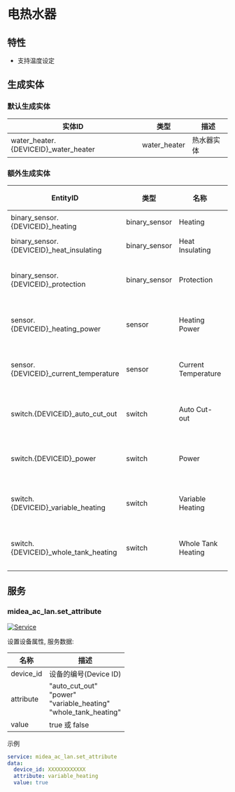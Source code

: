 # 电热水器
## 特性
- 支持温度设定

## 生成实体
### 默认生成实体
| 实体ID                                 | 类型           | 描述    |
|--------------------------------------|--------------|-------|
| water_heater.{DEVICEID}_water_heater | water_heater | 热水器实体 |

### 额外生成实体

| EntityID                                 | 类型            | 名称                  | 描述   |
|------------------------------------------|---------------|---------------------|------|
| binary_sensor.{DEVICEID}_heating         | binary_sensor | Heating             | 加热   |
| binary_sensor.{DEVICEID}_heat_insulating | binary_sensor | Heat Insulating     | 保温   |
| binary_sensor.{DEVICEID}_protection      | binary_sensor | Protection          | 安全防护 |
| sensor.{DEVICEID}_heating_power          | sensor        | Heating Power       | 加热功率 |
| sensor.{DEVICEID}_current_temperature    | sensor        | Current Temperature | 当前温度 |
| switch.{DEVICEID}_auto_cut_out           | switch        | Auto Cut-out        | 出水断电 |
| switch.{DEVICEID}_power                  | switch        | Power               | 电源开关 |
| switch.{DEVICEID}_variable_heating       | switch        | Variable Heating    | 变频加热 |
| switch.{DEVICEID}_whole_tank_heating     | switch        | Whole Tank Heating  | 全胆速热 |

## 服务

### midea_ac_lan.set_attribute

[![Service](https://my.home-assistant.io/badges/developer_call_service.svg)](https://my.home-assistant.io/redirect/developer_call_service/?service=midea_ac_lan.set_attribute)

设置设备属性, 服务数据:

| 名称        | 描述                                                                           |
|-----------|------------------------------------------------------------------------------|
| device_id | 设备的编号(Device ID)                                                             |
| attribute | "auto_cut_out"<br />"power"<br />"variable_heating"<br/>"whole_tank_heating" |
| value     | true 或 false                                                                 |

示例
```yaml
service: midea_ac_lan.set_attribute
data:
  device_id: XXXXXXXXXXXX
  attribute: variable_heating
  value: true
```